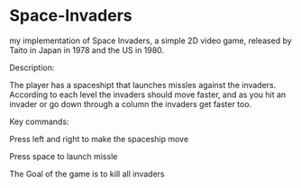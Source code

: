 # Space-Invaders
my implementation of Space Invaders, a simple 2D video game, released by Taito in Japan in 1978 and the US in 1980.

Description:

The player has a spaceshipt that launches missles against the invaders.
According to each level the invaders should move faster, and as you hit an invader
or go down through a column the invaders get faster too.

Key commands:

Press left and right to make the spaceship move

Press space to launch missle

The Goal of the game is to kill all invaders
